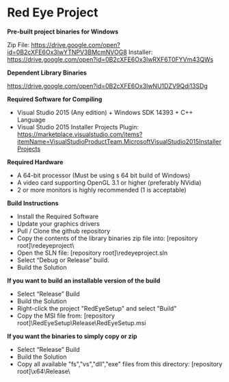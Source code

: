 # Red Eye Project

**Pre-built project binaries for Windows**

Zip File: https://drive.google.com/open?id=0B2cXFE6Ox3lwYTNPV3BMcmNVOG8
Installer: https://drive.google.com/open?id=0B2cXFE6Ox3lwRXF6T0FYVm43QWs

**Dependent Library Binaries**

https://drive.google.com/open?id=0B2cXFE6Ox3lwNU1DZV9Qdi13SDg

**Required Software for Compiling**

-	Visual Studio 2015 (Any edition) + Windows SDK 14393 + C++ Language
-	Visual Studio 2015 Installer Projects Plugin:
https://marketplace.visualstudio.com/items?itemName=VisualStudioProductTeam.MicrosoftVisualStudio2015InstallerProjects

**Required Hardware**

-	A 64-bit processor (Must be using s 64 bit build of Windows)
-	A video card supporting OpenGL 3.1 or higher (preferably NVidia)
-	2 or more monitors is highly recommended (1 is acceptable)

**Build Instructions**

-	Install the Required Software
-	Update your graphics drivers
-	Pull / Clone the github repository
-	Copy the contents of the library binaries zip file into:
[repository root]\redeyeproject\
-	Open the SLN file:
[repository root]\redeyeproject.sln
-	Select “Debug or Release” build.
-	Build the Solution

**If you want to build an installable version of the build**

-	Select “Release” Build
-	Build the Solution
-	Right-click the project "RedEyeSetup" and select "Build"
-	Copy the MSI file from:
[repository root]\RedEyeSetup\Release\RedEyeSetup.msi 

**If you want the binaries to simply copy or zip**

-	Select “Release” Build
-	Build the Solution
-	Copy all available "fs","vs","dll","exe" files from this directory:
[repository root]\x64\Release\
